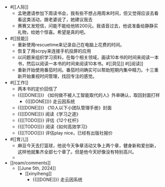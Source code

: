 - #[[人际]]
    - 孟艳邀请参加下周读书会，我有些不想占用周末时间，但又觉得应该去看看这类活动，跟老婆说了，她建议我去
    - 赛赛又发短信，问能不能给他转200元。我语音过去，他说准备给静静买礼物，给她个惊喜。希望是真的吧。
- #[[技能]]
    - 重新使用rescuetime来记录自己在电脑上花费的时间。
    - 恢复了用scrpy来连接手机投屏的应用
    - 以问题来组织学习资料，在每个相关领域，画读10本书的时间来阅读一本书，然后以阅读一本书的时间来阅读10本书。#[[洞见]] #[[阅读]]
    - 重新开始使用番茄时间。番茄时间确实可以帮助短期内集中精力。十三重新开始重视时间管理，找回专注的感觉。
- #[[工作]] 
    - 两本书的定价回信了
    - {{[[DONE]]}} 《如何做不被人工智能取代的人》外审确认，取回封面打样
        - {{[[DONE]]}} 走云因系统
    - {{[[DONE]]}} 《10人以下小团队管理手册》封面
    - {{[[DONE]]}} 阅读《学习之道》
    - {{[[TODO]]}} 评估《12个杠杆》
    - {{[[TODO]]}} 阅读《如何高效学习》
    - {{[[TODO]]}} 评估play nice，已经有出版社报价
- #[[育儿]]
    - 麻豆今天去打篮球，他说今天争章活动又争上两个章，健身新和爱创新，这样他就集齐全部七个章了。但是他今天好像没有特别高兴。
    - 
- [[roam/comments]]
    - [[June 5th, 2024]]
        - [[xinyiheng]]
            - {{[[DONE]]}} 走云因系统
